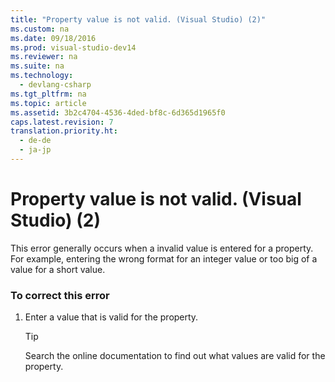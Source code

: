 ```yaml
---
title: "Property value is not valid. (Visual Studio) (2)"
ms.custom: na
ms.date: 09/18/2016
ms.prod: visual-studio-dev14
ms.reviewer: na
ms.suite: na
ms.technology: 
  - devlang-csharp
ms.tgt_pltfrm: na
ms.topic: article
ms.assetid: 3b2c4704-4536-4ded-bf8c-6d365d1965f0
caps.latest.revision: 7
translation.priority.ht: 
  - de-de
  - ja-jp
---
```

# Property value is not valid. (Visual Studio) (2)
This error generally occurs when a invalid value is entered for a property. For example, entering the wrong format for an integer value or too big of a value for a short value.  
  
### To correct this error  
  
1.  Enter a value that is valid for the property.  
  
    > [!TIP]
    >  Search the online documentation to find out what values are valid for the property.